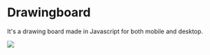 # Drawingboard
It's a drawing board made in Javascript for both mobile and desktop.

<img src="https://www.aayushagarwal.me/assets/img/Works/drawingboard.png">
